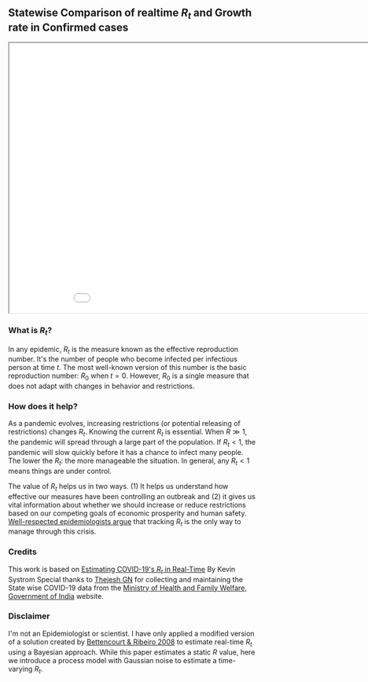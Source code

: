 ## Statewise Comparison of realtime $R_t$ and Growth rate in Confirmed cases

<iframe src="output.html" width="950" height="550"></iframe>


### What is $R_t$?
In any epidemic, $R_t$ is the measure known as the effective reproduction number. It's the number of people who become infected per infectious person at time $t$. The most well-known version of this number is the basic reproduction number: $R_0$ when $t=0$. However, $R_0$ is a single measure that does not adapt with changes in behavior and restrictions.

### How does it help?
As a pandemic evolves, increasing restrictions (or potential releasing of restrictions) changes $R_t$. Knowing the current $R_t$ is essential. When $R\gg1$, the pandemic will spread through a large part of the population. If $R_t<1$, the pandemic will slow quickly before it has a chance to infect many people. The lower the $R_t$: the more manageable the situation. In general, any $R_t<1$ means things are under control.

The value of $R_t$ helps us in two ways. (1) It helps us understand how effective our measures have been controlling an outbreak and (2) it gives us vital information about whether we should increase or reduce restrictions based on our competing goals of economic prosperity and human safety. [Well-respected epidemiologists argue](https://www.nytimes.com/2020/04/06/opinion/coronavirus-end-social-distancing.html) that tracking $R_t$ is the only way to manage through this crisis.

### Credits
This work is based on [Estimating COVID-19's $R_t$ in Real-Time](https://github.com/k-sys/covid-19/blob/master/Realtime%20R0.ipynb) By Kevin Systrom
Special thanks to [Thejesh GN](https://thejeshgn.com) for collecting and maintaining the State wise COVID-19 data from the [Ministry of Health and Family Welfare, Government of India](https://www.mohfw.gov.in/) website.

### Disclaimer
I'm not an Epidemiologist or scientist. I have only applied a modified version of a solution created by [Bettencourt & Ribeiro 2008](https://journals.plos.org/plosone/article?id=10.1371/journal.pone.0002185) to estimate real-time $R_t$ using a Bayesian approach. While this paper estimates a static $R$ value, here we introduce a process model with Gaussian noise to estimate a time-varying $R_t$.
